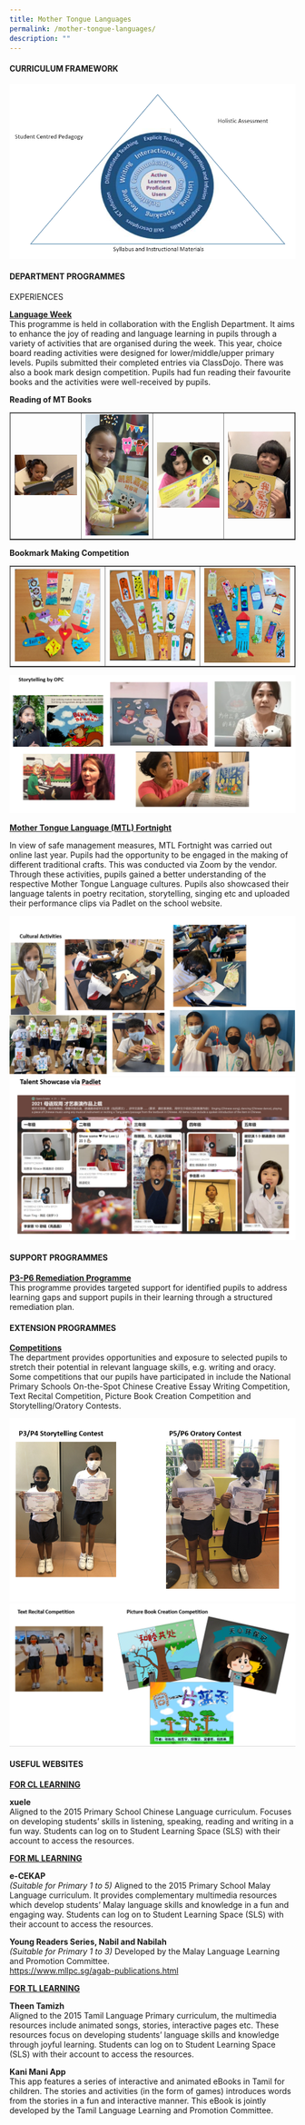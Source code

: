 ```yaml
---
title: Mother Tongue Languages
permalink: /mother-tongue-languages/
description: ""
---
```

<h4>CURRICULUM FRAMEWORK</h4>
<img src="/images/mt1.png">
<h4>DEPARTMENT PROGRAMMES</h4>
<p>EXPERIENCES</p>
<p><strong><u>Language Week</u><br /></strong>This programme is held in collaboration with the English Department. It aims to enhance the joy of reading and language learning in pupils through a variety of activities that are organised during the week. This year, choice board reading activities were designed for lower/middle/upper primary levels. Pupils submitted their completed entries via ClassDojo. There was also a book mark design competition. Pupils had fun reading their favourite books and the activities were well-received by pupils.</p>
<p><strong>Reading of MT Books</strong></p>
<table style="border-collapse: collapse; width: 100%;" border="1">
<tbody>
<tr>
<td style="width: 25%;"><img src="/images/tm1.png"></td>
<td style="width: 25%;"><img src="/images/tm2.png"></td>
<td style="width: 25%;"><img src="/images/tm3.png"></td>
<td style="width: 25%;"><img src="/images/tm4.png"></td>
</tr>
</tbody>
</table>
<p><strong>Bookmark Making Competition</strong></p>
<table style="border-collapse: collapse; width: 100%;" border="1">
<tbody>
<tr>
<td style="width: 33.3333%;"><img src="/images/tm5.png"></td>
<td style="width: 33.3333%;"><img src="/images/tm6.png"></td>
<td style="width: 33.3333%;"><img src="/images/tm7.png"></td>
</tr>
</tbody>
</table>
<img src="/images/tm8.png">
<p><strong><u>Mother Tongue Language (MTL) Fortnight</u></strong></p>
<p>In view of safe management measures, MTL Fortnight was carried out online last year. Pupils had the opportunity to be engaged in the making of different traditional crafts. This was conducted via Zoom by the vendor. Through these activities, pupils gained a better understanding of the respective Mother Tongue Language cultures. Pupils also showcased their language talents in poetry recitation, storytelling, singing etc and uploaded their performance clips via Padlet on the school website.</p>
<img src="/images/tm9.png"><br>
<img src="/images/tm10.png">

<h4>SUPPORT PROGRAMMES</h4>
<p><strong><u>P3-P6 Remediation Programme</u></strong><br />This programme provides targeted support for identified pupils to address learning gaps and support pupils in their learning through a structured remediation plan.</p>
<h4>EXTENSION PROGRAMMES</h4>
<p><strong><u>Competitions<br /></u></strong>The department provides opportunities and exposure to selected pupils to stretch their potential in relevant language skills, e.g. writing and oracy. Some competitions that our pupils have participated in include the National Primary Schools On-the-Spot Chinese Creative Essay Writing Competition, Text Recital Competition, Picture Book Creation Competition and Storytelling/Oratory Contests.</p>
<img src="/images/tm14.png">
<img src="/images/tm15.png">
<h4><strong>USEFUL WEBSITES</strong></h4>
<p><u><strong>FOR CL LEARNING</strong></u></p>
<p><strong>xuele<br /></strong>Aligned to the 2015 Primary School Chinese Language curriculum. Focuses on developing students&rsquo; skills in listening, speaking, reading and writing in a fun way. Students can log on to Student Learning Space (SLS) with their account to access the resources.</p>
<p><u><strong>FOR ML LEARNING</strong></u></p>
<p><strong>e-CEKAP<br /></strong><em>(Suitable for Primary 1 to 5)&nbsp;</em>Aligned to the 2015 Primary School Malay Language curriculum. It provides complementary multimedia resources which develop students&rsquo; Malay language skills and knowledge in a fun and engaging way. Students can log on to Student Learning Space (SLS) with their account to access the resources.</p>
<p><strong>Young Readers Series, Nabil and Nabilah<br /></strong><em>(Suitable for Primary 1 to 3)&nbsp;</em>Developed by the Malay Language Learning and Promotion Committee.<br /><a href="https://www.mllpc.sg/agab-publications.html">https://www.mllpc.sg/agab-publications.html</a></p>
<p><u><strong>FOR TL LEARNING</strong></u></p>
<p><strong>Theen Tamizh<br /></strong>Aligned to the 2015 Tamil Language Primary curriculum, the multimedia resources include animated songs, stories, interactive pages etc. These resources focus on developing students&rsquo; language skills and knowledge through joyful learning. Students can log on to Student Learning Space (SLS) with their account to access the resources.</p>
<p><strong>Kani Mani App<br /></strong>This app features a series of interactive and animated eBooks in Tamil for children. The stories and activities (in the form of games) introduces words from the stories in a fun and interactive manner. This eBook is jointly developed by the Tamil Language Learning and Promotion Committee.</p>